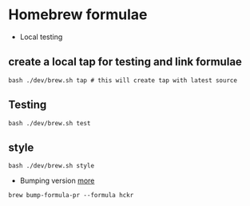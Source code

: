 # Homebrew formulae
* Local testing

## create a local tap for testing and link formulae
```shell
bash ./dev/brew.sh tap # this will create tap with latest source
```

## Testing
```shell
bash ./dev/brew.sh test
```

## style
```shell
bash ./dev/brew.sh style
```


* Bumping version [more](https://github.com/Homebrew/homebrew-core/blob/master/CONTRIBUTING.md)
```shell
brew bump-formula-pr --formula hckr
```
